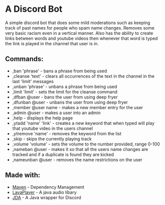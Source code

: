[license]: https://github.com/Sean-Powell/DiscordBot/blob/master/LICENSE
# A Discord Bot
A simple discord bot that does some mild moderations such as keeping track of past names for people who spam name changes. Removes some very basic racism even in a vertical manner. Also has the ability to create links between words and youtube videos then whenever that word is typed the link is played in the channel that user is in.

## Commands:

* ,ban 'phrase' - bans a phrase from being used
* ,cleanse 'text' - clears all occurrences of the text in the channel in the last 'limit' messages 
* ,unban 'phrase' - unbans a phrase from being used
* ,limit 'limit' - sets the limit for the cleanse command
* ,dfban @user - bans the user from using deep fryer
* ,dfunban @user - unbans the user from using deep fryer
* ,member @user name - makes a new member entry for the user
* ,admin @user - makes a user into an admin
* ,help - displays the help page
* ,ytadd 'name' 'link' - creates a new keyword that when typed will play that youtube video in the users channel
* ,ytremove 'name' - removes the keyword from the list
* ,skip - skips the currently playing track
* ,volume 'volume' - sets the volume to the number provided, range 0-100
* ,nameban @user - makes it so that all the users name changes are tracked and if a duplicate is found they are kicked
* ,nameunban @user - removes the name restrictions on the user

## Made with:

* [Maven](https://maven.apache.org/) - Dependency Management
* [LavaPlayer](https://github.com/sedmelluq/lavaplayer) - A java audio libary
* [JDA](https://github.com/DV8FromTheWorld/JDA) - A Java wrapper for Discord

